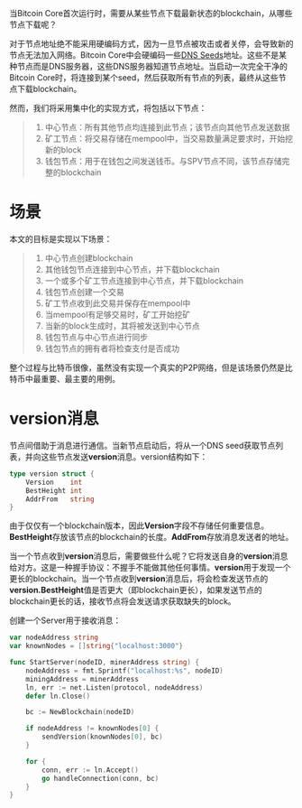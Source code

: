 当Bitcoin Core首次运行时，需要从某些节点下载最新状态的blockchain，从哪些节点下载呢？

对于节点地址绝不能采用硬编码方式，因为一旦节点被攻击或者关停，会导致新的节点无法加入网络。Bitcoin Core中会硬编码一些[DNS Seeds](https://bitcoin.org/en/glossary/)地址。这些不是某种节点而是DNS服务器，这些DNS服务器知道节点地址。当启动一次完全干净的Bitcoin Core时，将连接到某个seed，然后获取所有节点的列表，最终从这些节点下载blockchain。

然而，我们将采用集中化的实现方式，将包括以下节点：

> 1. 中心节点：所有其他节点均连接到此节点；该节点向其他节点发送数据
> 2. 矿工节点：将交易存储在mempool中，当交易数量满足要求时，开始挖新的block
> 3. 钱包节点：用于在钱包之间发送钱币。与SPV节点不同，该节点存储完整的blockchain

# **场景**

本文的目标是实现以下场景：

> 1. 中心节点创建blockchain
> 2. 其他钱包节点连接到中心节点，并下载blockchain
> 3. 一个或多个矿工节点连接到中心节点，并下载blockchain
> 4. 钱包节点创建一个交易
> 5. 矿工节点收到此交易并保存在mempool中
> 6. 当mempool有足够交易时，矿工开始挖矿
> 7. 当新的block生成时，其将被发送到中心节点
> 8. 钱包节点与中心节点进行同步
> 9. 钱包节点的拥有者将检查支付是否成功

整个过程与比特币很像，虽然没有实现一个真实的P2P网络，但是该场景仍然是比特币中最重要、最主要的用例。

# **version消息**

节点间借助于消息进行通信。当新节点启动后，将从一个DNS seed获取节点列表，并向这些节点发送**version**消息。version结构如下：

```go
type version struct {
    Version    int
    BestHeight int
    AddrFrom   string
}
```

由于仅仅有一个blockchain版本，因此**Version**字段不存储任何重要信息。**BestHeight**存放该节点的blockchain的长度。**AddFrom**存放消息发送者的地址。

当一个节点收到**version**消息后，需要做些什么呢？它将发送自身的**version**消息给对方。这是一种握手协议：不握手不能做其他任何事情。**version**用于发现一个更长的blockchain。当一个节点收到**version**消息后，将会检查发送节点的**version.BestHeight**值是否更大（即blockchain更长），如果发送节点的blockchain更长的话，接收节点将会发送请求获取缺失的block。

创建一个Server用于接收消息：

```go
var nodeAddress string
var knownNodes = []string{"localhost:3000"}

func StartServer(nodeID, minerAddress string) {
    nodeAddress = fmt.Sprintf("localhost:%s", nodeID)
    miningAddress = minerAddress
    ln, err := net.Listen(protocol, nodeAddress)
    defer ln.Close()

    bc := NewBlockchain(nodeID)

    if nodeAddress != knownNodes[0] {
        sendVersion(knownNodes[0], bc)
    }

    for {
        conn, err := ln.Accept()
        go handleConnection(conn, bc)
    }
}
```



